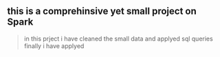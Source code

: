 ## this is a comprehinsive yet small project on Spark

> in this prject i have cleaned the small data 
and applyed sql queries 
finally i have applyed